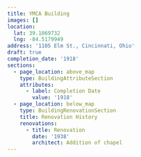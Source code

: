 ```yaml
---
title: YMCA Building
images: []
location:
  lat: 39.1069732
  lng: -84.5179949
address: '1105 Elm St., Cincinnati, Ohio'
draft: true
completion_date: '1918'
sections:
  - page_location: above_map
    type: BuildingAttributeSection
    attributes:
      - label: Completion Date
        value: '1918'
  - page_location: below_map
    type: BuildingRenovationSection
    title: Renovation History
    renovations:
      - title: Renovation
        date: '1938'
        architect: Addition of chapel
---
```


